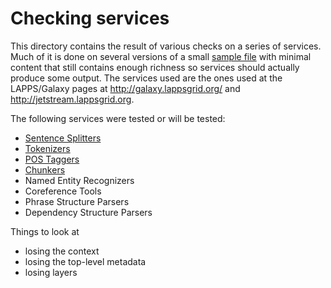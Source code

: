 # Checking services

This directory contains the result of various checks on a series of services. Much of it is done on several versions of a small [sample file](karen-flies.txt) with minimal content that still contains enough richness so services should actually produce some output. The services used are the ones used at the LAPPS/Galaxy pages at http://galaxy.lappsgrid.org/ and http://jetstream.lappsgrid.org.

The following services were tested or will be tested:

- [Sentence Splitters](splitters)
- [Tokenizers](tokenizers)
- [POS Taggers](taggers)
- [Chunkers](chunkers)
- Named Entity Recognizers
- Coreference Tools
- Phrase Structure Parsers
- Dependency Structure Parsers

Things to look at

- losing the context
- losing the top-level metadata
- losing layers
